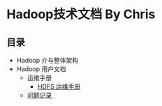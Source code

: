 # Hadoop技术文档 By Chris

## 目录

+ Hadoop 介与整体架构
+ Hadoop 用户文档
  + 运维手册
    - [HDFS 运维手册](sql/understanding-the-query-execution-plan.md)
  - [问题记录](问题记录.md)

